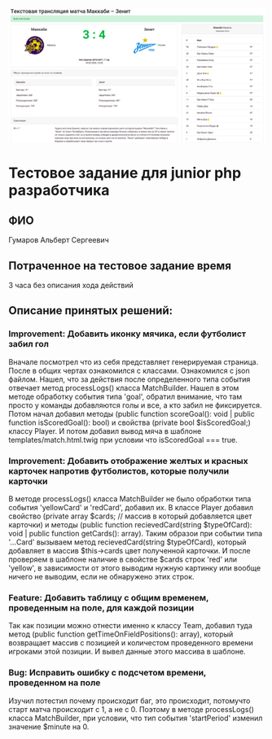 ![](https://github.com/Gumarov1991/test-roxot/blob/master/%D0%A1%D0%BD%D0%B8%D0%BC%D0%BE%D0%BA%20%D1%8D%D0%BA%D1%80%D0%B0%D0%BD%D0%B0%20%D0%BE%D1%82%202020-03-10%2019-29-33.png)
# Тестовое задание для junior php разработчика
## ФИО
Гумаров Альберт Сергеевич
## Потраченное на тестовое задание время
3 часа без описания хода действий
## Описание принятых решений:
### Improvement: Добавить иконку мячика, если футболист забил гол
Вначале посмотрел что из себя представляет генерируемая страница. После в общих чертах ознакомился с классами. Ознакомился с json файлом. Нашел, что за действия после определенного типа события отвечает метод processLogs() класса MatchBuilder. Нашел в этом методе обработку события типа 'goal', обратил внимание, что там просто у команды добавляются голы и все, а кто забил не фиксируется. Потом начал добавил методы (public function scoreGoal(): void | public function isScoredGoal(): bool) и свойства (private bool $isScoredGoal;) классу Player. И потом добавил вывод мяча в шаблоне templates/match.html.twig при условии что isScoredGoal === true.
### Improvement: Добавить отображение желтых и красных карточек напротив футболистов, которые получили карточки
В методе processLogs() класса MatchBuilder не было обработки типа события 'yellowCard' и 'redCard', добавил их. В классе Player добавил свойство (private array $cards; // массив в который добавляется цвет карточки) и методы (public function recievedCard(string $typeOfCard): void | public function getCards(): array). Таким образои при событии типа '...Card' вызываем метод recievedCard(string $typeOfCard), который добавляет в массив $this->cards цвет полученной карточки. И после проверяем в шаблоне наличие в свойстве $cards строк 'red' или 'yellow', в зависимости от этого выводим нужную картинку или вообще ничего не выводим, если не обнаружено этих строк.
### Feature: Добавить таблицу с общим временем, проведенным на поле, для каждой позиции
Так как позиции можно отнести именно к классу Team, добавил туда метод (public function getTimeOnFieldPositions(): array), который возвращает массив с позицией и количестом проведенного времени игроками этой позиции. И вывел данные этого массива в шаблоне.
### Bug: Исправить ошибку с подсчетом времени, проведенном на поле
Изучил потестил почему происходит баг, это происходит, потомучто старт матча происходит с 1, а не с 0. Поэтому в методе processLogs() класса MatchBuilder, при условии, что тип события 'startPeriod' изменил значение $minute на 0.
